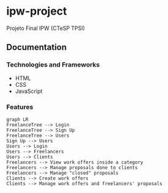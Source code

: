 # ipw-project

Projeto Final IPW (CTeSP TPSI)

## Documentation

### Technologies and Frameworks

- HTML
- CSS
- JavaScript

### Features

```mermaid
graph LR
FreelanceTree --> Login
FreelanceTree --> Sign Up
FreelanceTree --> Users
Sign Up --> Users
Users --> Login
Users --> Freelancers
Users --> Clients
Freelancers --> View work offers inside a category
Freelancers --> Manage proposals done to clients
Freelancers --> Manage "closed" proposals
Clients --> Create work offers
Clients --> Manage work offers and freelancers' proposals
```

